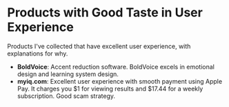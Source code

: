 # Products with Good Taste in User Experience

Products I've collected that have excellent user experience, with explanations for why.

- **BoldVoice**: Accent reduction software. BoldVoice excels in emotional design and learning system design.
- **myiq.com**: Excellent user experience with smooth payment using Apple Pay. It charges you $1 for viewing results and $17.44 for a weekly subscription. Good scam strategy.
